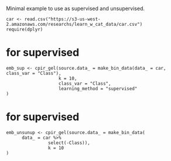 Minimal example to use as supervised and unsupervised.

```{r}
car <- read.csv("https://s3-us-west-2.amazonaws.com/researchs/learn_w_cat_data/car.csv")
require(dplyr)
```

# for supervised

```{r}
emb_sup <- cpir_gel(source.data_ = make_bin_data(data_ = car, class_var = "Class"), 
                    k = 10, 
                    class_var = "Class", 
                    learning_method = "supervised"
)
```

# for supervised
```{r}
emb_unsunup <- cpir_gel(source.data_ = make_bin_data(
      data_ = car %>% 
                select(-Class)),
                k = 10
)
```
